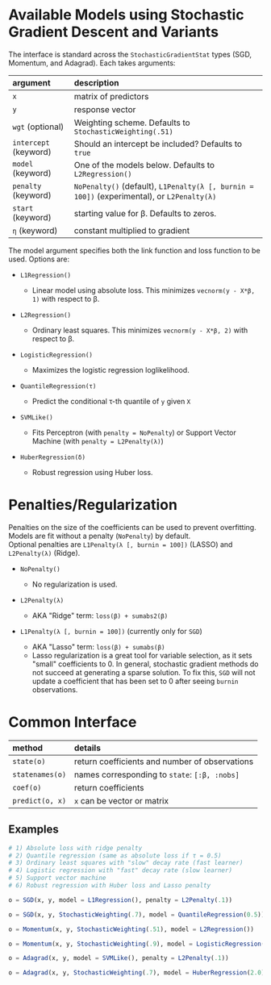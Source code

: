 # Available Models using Stochastic Gradient Descent and Variants
The interface is standard across the `StochasticGradientStat` types (SGD, Momentum, and Adagrad).  Each takes arguments:

| argument              | description                                                                                |
|:----------------------|:-------------------------------------------------------------------------------------------|
| `x`                   | matrix of predictors                                                                       |
| `y`                   | response vector                                                                            |
| `wgt` (optional)      | Weighting scheme. Defaults to `StochasticWeighting(.51)`                                   |
| `intercept` (keyword) | Should an intercept be included?  Defaults to `true`                                       |
| `model` (keyword)     | One of the models below.  Defaults to `L2Regression()`                                     |
| `penalty` (keyword)   | `NoPenalty()` (default), `L1Penalty(λ [, burnin = 100])` (experimental), or `L2Penalty(λ)` |
| `start` (keyword)     | starting value for β.  Defaults to zeros.                                                  |
| `η` (keyword)         | constant multiplied to gradient                                                            |

The model argument specifies both the link function and loss function to be used.  Options are:

- `L1Regression()`
    - Linear model using absolute loss.  This minimizes `vecnorm(y - X*β, 1)` with respect to β.

- `L2Regression()`
    - Ordinary least squares.  This minimizes `vecnorm(y - X*β, 2)` with respect to β.

- `LogisticRegression()`
    - Maximizes the logistic regression loglikelihood.

- `QuantileRegression(τ)`
    - Predict the conditional τ-th quantile of `y` given `X`

- `SVMLike()`
    - Fits Perceptron (with `penalty = NoPenalty`) or Support Vector Machine (with `penalty = L2Penalty(λ)`)

- `HuberRegression(δ)`
    - Robust regression using Huber loss.

# Penalties/Regularization
Penalties on the size of the coefficients can be used to prevent overfitting.  Models are fit without a penalty (`NoPenalty`) by default.<br>Optional penalties are `L1Penalty(λ [, burnin = 100])` (LASSO) and `L2Penalty(λ)` (Ridge).

- `NoPenalty()`
    - No regularization is used.

- `L2Penalty(λ)`  
    - AKA "Ridge" term:  `loss(β) + sumabs2(β)`

- `L1Penalty(λ [, burnin = 100])` (currently only for `SGD`)
    - AKA "Lasso" term: `loss(β) + sumabs(β)`
    - Lasso regularization is a great tool for variable selection, as it sets "small" coefficients to 0.  In general, stochastic gradient methods do not succeed at generating a sparse solution.  To fix this, `SGD` will not update a coefficient that has been set to 0 after seeing `burnin` observations.

# Common Interface

| method          | details                                        |
|:----------------|:-----------------------------------------------|
| `state(o)`      | return coefficients and number of observations |
| `statenames(o)` | names corresponding to `state`: `[:β, :nobs]`  |
| `coef(o)`       | return coefficients                            |
| `predict(o, x)` | `x` can be vector or matrix                    |

## Examples

```julia
# 1) Absolute loss with ridge penalty
# 2) Quantile regression (same as absolute loss if τ = 0.5)
# 3) Ordinary least squares with "slow" decay rate (fast learner)
# 4) Logistic regression with "fast" decay rate (slow learner)
# 5) Support vector machine
# 6) Robust regression with Huber loss and Lasso penalty

o = SGD(x, y, model = L1Regression(), penalty = L2Penalty(.1))

o = SGD(x, y, StochasticWeighting(.7), model = QuantileRegression(0.5))

o = Momentum(x, y, StochasticWeighting(.51), model = L2Regression())

o = Momentum(x, y, StochasticWeighting(.9), model = LogisticRegression())

o = Adagrad(x, y, model = SVMLike(), penalty = L2Penalty(.1))

o = Adagrad(x, y, StochasticWeighting(.7), model = HuberRegression(2.0), penalty = L1Penalty(.01))
```
